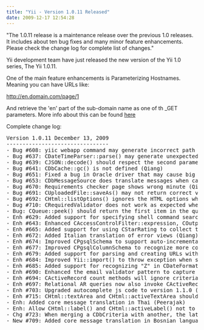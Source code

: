 ```yaml
---
title: "Yii - Version 1.0.11 Released"
date: 2009-12-17 12:54:28
---
```


<div style="direction: ltr; text-align: left;">

"The 1.0.11 release is a maintenance release over the previous 1.0 releases. It includes about ten bug fixes and many minor feature enhancements. Please check the change log for complete list of changes."

<!--more-->

Yii development team have just released the new version of the Yii 1.0 series, The Yii 1.0.11.

One of the main feature enhancements is Parameterizing Hostnames. Meaning you can have URLs like:

http://en.domain.com/page/1

And retrieve the 'en' part of the sub-domain name as one of th _GET parameters. More info about this can be found <a href="http://www.yiiframework.com/doc/guide/topics.url" target="_blank">here</a>

Complete change log:
<pre>Version 1.0.11 December 13, 2009
--------------------------------
- Bug #608: yiic webapp command may generate incorrect path referring to yii scripts (Qiang)
- Bug #637: CDateTimeParser::parse() may generate unexpected result offset by the timezone in some environment (Qiang)
- Bug #639: CJSON::decode() should respect the second parameter recursively (Qiang)
- Bug #641: CDbCache::gc() is not defined (Qiang)
- Bug #651: Fixed a bug in Oracle driver that may cause big loop (Qiang)
- Bug #653: CDbMessageSource does translate messages when caching is enabled (Qiang)
- Bug #670: Requirements checker page shows wrong minute (Qiang)
- Bug #691: CUploadedFile::saveAs() may not return correct value for some PHP versions (Qiang)
- Bug #692: CHtml::listOptions() ignores the HTML options when handling nested options (Qiang)
- Bug #710: CRequiredValidator does not work as expected when its requiredValue is not null (Qiang)
- Bug: CQueue::peek() should return the first item in the queue (Qiang)
- Enh #629: Added support for specifying shell command search path via an environment variable YIIC_SHELL_COMMAND_PATH (Qiang)
- Enh #643: Enhanced CAccessControlFilter::expression, COutputCache::varyByExpression and CExpressionDependency::expression so that they can use PHP callback (Qiang)
- Enh #665: Added support for using CStarRating to collect tabular input (Qiang)
- Enh #672: Added Italian translation of error views (Qiang)
- Enh #674: Improved CPgsqlSchema to support auto-incremental column in composite primary  key (Qiang)
- Enh #677: Improved CPgsqlColumnSchema to recognize more column data types (Qiang)
- Enh #679: Added support for parsing and creating URLs with parameterized hostnames (Qiang)
- Enh #684: Improved Yii::import() to throw exception when set_include_path fails (Qiang)
- Enh #685: Added support for recognizing "Z" in CDateFormatter (Qiang)
- Enh #690: Enhanced the email validator pattern to capture 99% valid email addresses (Qiang)
- Enh #694: CActiveRecord count methods will ignore criterias that are incomatible with COUNT SQL statement (Qiang)
- Enh #697: Relational AR queries now also invoke CActiveRecord::beforeFind() (Qiang)
- Enh #703: Upgraded autocomplete js code to version 1.1.0 (Qiang)
- Enh #715: CHtml::textArea and CHtml::activeTextArea should respect the 'encode' option (Qiang)
- Enh: Added core message translation in Thai (Peerajak)
- Enh: Allow CHtml::label() and CHtml::activeLabel() not to render the 'for' attribute when it is set false (Qiang)
- Chg #723: When merging a CDbCriteria with another, the latter's order clause will take precedence over the former (Qiang)
- New #709: Added core message translation in Bosnian language (kenci81)</pre>
</div>
